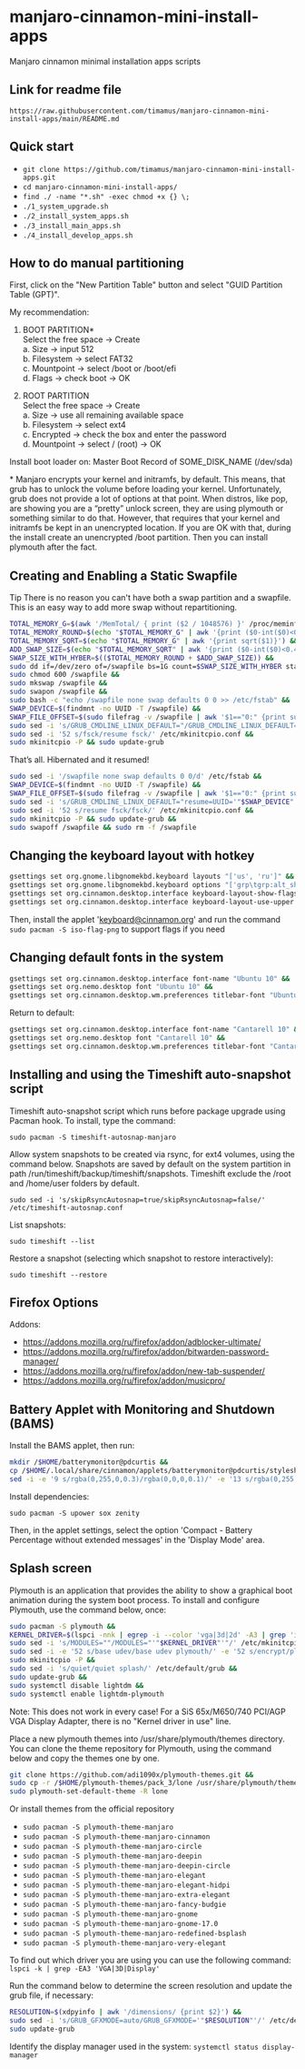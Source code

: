# manjaro-cinnamon-mini-install-apps
Manjaro cinnamon minimal installation apps scripts

## Link for readme file

`https://raw.githubusercontent.com/timamus/manjaro-cinnamon-mini-install-apps/main/README.md`

## Quick start

- `git clone https://github.com/timamus/manjaro-cinnamon-mini-install-apps.git`
- `cd manjaro-cinnamon-mini-install-apps/`
- `find ./ -name "*.sh" -exec chmod +x {} \;`
- `./1_system_upgrade.sh`
- `./2_install_system_apps.sh`
- `./3_install_main_apps.sh`
- `./4_install_develop_apps.sh`

## How to do manual partitioning

First, click on the "New Partition Table" button and select "GUID Partition Table (GPT)". 

My recommendation:

1. BOOT PARTITION\*  
   Select the free space → Create  
   a. Size → input 512  
   b. Filesystem → select FAT32  
   c. Mountpoint → select /boot or /boot/efi  
   d. Flags → check boot → OK  

2. ROOT PARTITION  
   Select the free space → Create  
   a. Size → use all remaining available space  
   b. Filesystem → select ext4  
   c. Encrypted → check the box and enter the password  
   d. Mountpoint → select / (root) → OK  

Install boot loader on: Master Boot Record of SOME_DISK_NAME (/dev/sda)

\* Manjaro encrypts your kernel and initramfs, by default. This means, that grub has to unlock the volume before loading your kernel. Unfortunately, grub does not provide a lot of options at that point. When distros, like pop, are showing you are a “pretty” unlock screen, they are using plymouth or something similar to do that. However, that requires that your kernel and initramfs be kept in an unencrypted location. If you are OK with that, during the install create an unencrypted /boot partition. Then you can install plymouth after the fact.

## Creating and Enabling a Static Swapfile

Tip There is no reason you can't have both a swap partition and a swapfile. This is an easy way to add more swap without repartitioning.

```bash
TOTAL_MEMORY_G=$(awk '/MemTotal/ { print ($2 / 1048576) }' /proc/meminfo) && 
TOTAL_MEMORY_ROUND=$(echo "$TOTAL_MEMORY_G" | awk '{print ($0-int($0)<0.499)?int($0):int($0)+1}') && 
TOTAL_MEMORY_SQRT=$(echo "$TOTAL_MEMORY_G" | awk '{print sqrt($1)}') && 
ADD_SWAP_SIZE=$(echo "$TOTAL_MEMORY_SQRT" | awk '{print ($0-int($0)<0.499)?int($0):int($0)+1}') && 
SWAP_SIZE_WITH_HYBER=$(($TOTAL_MEMORY_ROUND + $ADD_SWAP_SIZE)) && 
sudo dd if=/dev/zero of=/swapfile bs=1G count=$SWAP_SIZE_WITH_HYBER status=progress && 
sudo chmod 600 /swapfile && 
sudo mkswap /swapfile && 
sudo swapon /swapfile && 
sudo bash -c "echo /swapfile none swap defaults 0 0 >> /etc/fstab" && 
SWAP_DEVICE=$(findmnt -no UUID -T /swapfile) && 
SWAP_FILE_OFFSET=$(sudo filefrag -v /swapfile | awk '$1=="0:" {print substr($4, 1, length($4)-2)}') && 
sudo sed -i 's/GRUB_CMDLINE_LINUX_DEFAULT="/GRUB_CMDLINE_LINUX_DEFAULT="resume=UUID='"$SWAP_DEVICE"' resume_offset='"$SWAP_FILE_OFFSET"' /' /etc/default/grub && 
sudo sed -i '52 s/fsck/resume fsck/' /etc/mkinitcpio.conf && 
sudo mkinitcpio -P && sudo update-grub
```

That’s all. Hibernated and it resumed!

```bash
sudo sed -i '/swapfile none swap defaults 0 0/d' /etc/fstab && 
SWAP_DEVICE=$(findmnt -no UUID -T /swapfile) && 
SWAP_FILE_OFFSET=$(sudo filefrag -v /swapfile | awk '$1=="0:" {print substr($4, 1, length($4)-2)}') && 
sudo sed -i 's/GRUB_CMDLINE_LINUX_DEFAULT="resume=UUID='"$SWAP_DEVICE"' resume_offset='"$SWAP_FILE_OFFSET"' /GRUB_CMDLINE_LINUX_DEFAULT="/' /etc/default/grub && 
sudo sed -i '52 s/resume fsck/fsck/' /etc/mkinitcpio.conf && 
sudo mkinitcpio -P && sudo update-grub && 
sudo swapoff /swapfile && sudo rm -f /swapfile
```

## Changing the keyboard layout with hotkey

```bash
gsettings set org.gnome.libgnomekbd.keyboard layouts "['us', 'ru']" && 
gsettings set org.gnome.libgnomekbd.keyboard options "['grp\tgrp:alt_shift_toggle']" && 
gsettings set org.cinnamon.desktop.interface keyboard-layout-show-flags false && 
gsettings set org.cinnamon.desktop.interface keyboard-layout-use-upper true
```

Then, install the applet 'keyboard@cinnamon.org' and run the command `sudo pacman -S iso-flag-png` to support flags if you need

## Changing default fonts in the system

```bash
gsettings set org.cinnamon.desktop.interface font-name "Ubuntu 10" && 
gsettings set org.nemo.desktop font "Ubuntu 10" && 
gsettings set org.cinnamon.desktop.wm.preferences titlebar-font "Ubuntu Semi-Bold 10"
```

Return to default:

```bash
gsettings set org.cinnamon.desktop.interface font-name "Cantarell 10" && 
gsettings set org.nemo.desktop font "Cantarell 10" && 
gsettings set org.cinnamon.desktop.wm.preferences titlebar-font "Cantarell 10"
```

## Installing and using the Timeshift auto-snapshot script

Timeshift auto-snapshot script which runs before package upgrade using Pacman hook. To install, type the command:

`sudo pacman -S timeshift-autosnap-manjaro`

Allow system snapshots to be created via rsync, for ext4 volumes, using the command below. Snapshots are saved by default on the system partition in path /run/timeshift/backup/timeshift/snapshots. Timeshift exclude the /root and /home/user folders by default.

`sudo sed -i 's/skipRsyncAutosnap=true/skipRsyncAutosnap=false/' /etc/timeshift-autosnap.conf`

List snapshots:

`sudo timeshift --list`

Restore a snapshot (selecting which snapshot to restore interactively):

`sudo timeshift --restore`

## Firefox Options

Addons:

- https://addons.mozilla.org/ru/firefox/addon/adblocker-ultimate/
- https://addons.mozilla.org/ru/firefox/addon/bitwarden-password-manager/
- https://addons.mozilla.org/ru/firefox/addon/new-tab-suspender/
- https://addons.mozilla.org/ru/firefox/addon/musicpro/

## Battery Applet with Monitoring and Shutdown (BAMS)

Install the BAMS applet, then run:

```bash
mkdir /$HOME/batterymonitor@pdcurtis && 
cp /$HOME/.local/share/cinnamon/applets/batterymonitor@pdcurtis/stylesheet.css /$HOME/batterymonitor@pdcurtis && 
sed -i -e '9 s/rgba(0,255,0,0.3)/rgba(0,0,0,0.1)/' -e '13 s/rgba(0,255,0,0.5)/rgba(0,0,0,0.1)/' /$HOME/batterymonitor@pdcurtis/stylesheet.css
```

Install dependencies:

`sudo pacman -S upower sox zenity`

Then, in the applet settings, select the option 'Compact - Battery Percentage without extended messages' in the 'Display Mode' area.

## Splash screen

Plymouth is an application that provides the ability to show a graphical boot animation during the system boot process. To install and configure Plymouth, use the command below, once:

```bash
sudo pacman -S plymouth && 
KERNEL_DRIVER=$(lspci -nnk | egrep -i --color 'vga|3d|2d' -A3 | grep 'in use' | sed -r 's/^[^:]*: //') && 
sudo sed -i 's/MODULES=""/MODULES="'"$KERNEL_DRIVER"'"/' /etc/mkinitcpio.conf && 
sudo sed -i -e '52 s/base udev/base udev plymouth/' -e '52 s/encrypt/plymouth-encrypt/' /etc/mkinitcpio.conf && 
sudo mkinitcpio -P && 
sudo sed -i 's/quiet/quiet splash/' /etc/default/grub && 
sudo update-grub && 
sudo systemctl disable lightdm && 
sudo systemctl enable lightdm-plymouth
```

Note: This does not work in every case! For a SiS 65x/M650/740 PCI/AGP VGA Display Adapter, there is no "Kernel driver in use" line.

Place a new plymouth themes into /usr/share/plymouth/themes directory. You can clone the theme repository for Plymouth, using the command below and copy the themes one by one.

```bash
git clone https://github.com/adi1090x/plymouth-themes.git && 
sudo cp -r /$HOME/plymouth-themes/pack_3/lone /usr/share/plymouth/themes/ && 
sudo plymouth-set-default-theme -R lone
```

Or install themes from the official repository

- `sudo pacman -S plymouth-theme-manjaro`
- `sudo pacman -S plymouth-theme-manjaro-cinnamon`
- `sudo pacman -S plymouth-theme-manjaro-circle`
- `sudo pacman -S plymouth-theme-manjaro-deepin`
- `sudo pacman -S plymouth-theme-manjaro-deepin-circle`
- `sudo pacman -S plymouth-theme-manjaro-elegant`
- `sudo pacman -S plymouth-theme-manjaro-elegant-hidpi`
- `sudo pacman -S plymouth-theme-manjaro-extra-elegant`
- `sudo pacman -S plymouth-theme-manjaro-fancy-budgie`
- `sudo pacman -S plymouth-theme-manjaro-gnome`
- `sudo pacman -S plymouth-theme-manjaro-gnome-17.0`
- `sudo pacman -S plymouth-theme-manjaro-redefined-bsplash`
- `sudo pacman -S plymouth-theme-manjaro-very-elegant`

To find out which driver you are using you can use the following command: `lspci -k | grep -EA3 'VGA|3D|Display'`

Run the command below to determine the screen resolution and update the grub file, if necessary:

```bash
RESOLUTION=$(xdpyinfo | awk '/dimensions/ {print $2}') && 
sudo sed -i 's/GRUB_GFXMODE=auto/GRUB_GFXMODE='"$RESOLUTION"'/' /etc/default/grub && 
sudo update-grub
```
Identify the display manager used in the system: `systemctl status display-manager`
